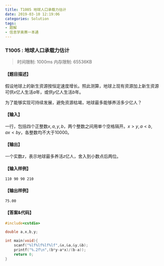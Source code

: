 ```yaml
---
title: T1005 地球人口承载力估计
date: 2019-03-10 12:19:06
categories: Solution
tags:
- 题解
- 信息学奥赛一本通
---
```


### T1005 : 地球人口承载力估计

> 时间限制: $1000 \text{ms}$ 内存限制: $65536 \text{KB}$

<!-- more -->

#### 【题目描述】

假设地球上的新生资源按恒定速度增长。照此测算，地球上现有资源加上新生资源可供$x$亿人生活$a$年，或供$y$亿人生活$b$年。

为了能够实现可持续发展，避免资源枯竭，地球最多能够养活多少亿人？

#### 【输入】

一行，包括四个正整数$x,a,y,b$，两个整数之间用单个空格隔开。$x > y , a < b , ax < by$，各整数均不大于$10000$。

#### 【输出】

一个实数$z$，表示地球最多养活$z$亿人，舍入到小数点后两位。

#### 【输入样例】

```
110 90 90 210
```

#### 【输出样例】

```
75.00
```

#### 【答案&代码】

```cpp
#include<cstdio>

double a,x,b,y;

int main(void){
    scanf("%lf%lf%lf%lf",&x,&a,&y,&b);
    printf("%.2f\n",(b*y-a*x)/(b-a));
    return 0;
}
```

